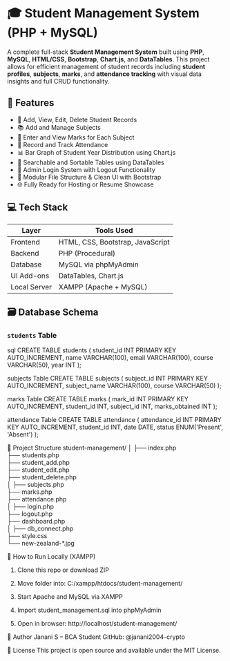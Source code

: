 # 🎓 Student Management System (PHP + MySQL)

A complete full-stack **Student Management System** built using **PHP**, **MySQL**, **HTML/CSS**, **Bootstrap**, **Chart.js**, and **DataTables**. This project allows for efficient management of student records including **student profiles**, **subjects**, **marks**, and **attendance tracking** with visual data insights and full CRUD functionality.

## 📌 Features

- 👤 Add, View, Edit, Delete Student Records
- 📚 Add and Manage Subjects
- 📝 Enter and View Marks for Each Subject
- 📆 Record and Track Attendance
- 📊 Bar Graph of Student Year Distribution using Chart.js
- 🔎 Searchable and Sortable Tables using DataTables
- 🔐 Admin Login System with Logout Functionality
- 📁 Modular File Structure & Clean UI with Bootstrap
- 🌐 Fully Ready for Hosting or Resume Showcase

## 💻 Tech Stack

| Layer       | Tools Used                         |
|-------------|----------------------------------|
| Frontend    | HTML, CSS, Bootstrap, JavaScript |
| Backend     | PHP (Procedural)                  |
| Database    | MySQL via phpMyAdmin              |
| UI Add-ons  | DataTables, Chart.js              |
| Local Server| XAMPP (Apache + MySQL)            |

## 🗃️ Database Schema

### `students` Table

sql
CREATE TABLE students (
  student_id INT PRIMARY KEY AUTO_INCREMENT,
  name VARCHAR(100),
  email VARCHAR(100),
  course VARCHAR(50),
  year INT
);

subjects Table
CREATE TABLE subjects (
  subject_id INT PRIMARY KEY AUTO_INCREMENT,
  subject_name VARCHAR(100),
  course VARCHAR(50)
);

marks Table
CREATE TABLE marks (
  mark_id INT PRIMARY KEY AUTO_INCREMENT,
  student_id INT,
  subject_id INT,
  marks_obtained INT
);

attendance Table
CREATE TABLE attendance (
  attendance_id INT PRIMARY KEY AUTO_INCREMENT,
  student_id INT,
  date DATE,
  status ENUM('Present', 'Absent')
);

📂 Project Structure
student-management/
│
├── index.php              
├── students.php           
├── student_add.php        
├── student_edit.php       
├── student_delete.php     
│
├── subjects.php           
├── marks.php              
├── attendance.php         
│
├── login.php              
├── logout.php             
├── dashboard.php          
│
├── db_connect.php         
├── style.css              
└── new-zealand-*.jpg      

🧪 How to Run Locally (XAMPP)
1. Clone this repo or download ZIP

2. Move folder into:
C:/xampp/htdocs/student-management/

3. Start Apache and MySQL via XAMPP

4. Import student_management.sql into phpMyAdmin

5. Open in browser:
http://localhost/student-management/

📄 Author
Janani S – BCA Student
GitHub: @janani2004-crypto

📜 License
This project is open source and available under the MIT License.
